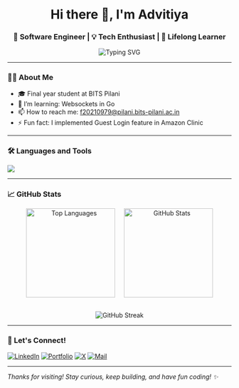 <h1 align="center">Hi there 👋, I'm Advitiya</h1>
<h3 align="center">🚀 Software Engineer | 💡 Tech Enthusiast | 🧠 Lifelong Learner</h3>

<p align="center">
  <img src="https://readme-typing-svg.demolab.com?font=Fira+Code&pause=1000&width=435&lines=Welcome+to+my+GitHub+profile!;I+love+building+cool+projects.;Always+learning+something+new.+" alt="Typing SVG" />
</p>

---

### 👨‍💻 About Me

- 🎓 Final year student at BITS Pilani
- 🌱 I’m learning: Websockets in Go
- 📫 How to reach me: f20210979@pilani.bits-pilani.ac.in
- ⚡ Fun fact: I implemented Guest Login feature in Amazon Clinic

---

### 🛠️ Languages and Tools

<p align="left">
  <img src="https://skillicons.dev/icons?i=java,spring,go,docker,kafka,kubernetes,redis,postgres,git,github,c,cpp,linux,react,js" />
</p>

---

### 📈 GitHub Stats

<div align="center" style="display: flex; justify-content: center; flex-wrap: wrap; gap: 20px;">
  
  <img src="https://github-readme-stats.vercel.app/api/top-langs/?username=advitiya0201&layout=compact&theme=github_dark" alt="Top Languages" height="200px"/>

  <img src="https://github-readme-stats.vercel.app/api?username=advitiya0201&show_icons=true&theme=github_dark" alt="GitHub Stats" height="200px"/>

</div>

<br/>

<p align="center">
  <img src="https://github-readme-streak-stats.herokuapp.com/?user=advitiya0201&theme=github-dark" alt="GitHub Streak" />
</p>

---

### 🔗 Let's Connect!

[![LinkedIn](https://img.shields.io/badge/LinkedIn-0077B5?style=flat-square&logo=linkedin&logoColor=white)](https://www.linkedin.com/in/advitiya-jain-680851230/)
[![Portfolio](https://img.shields.io/badge/Portfolio-000?style=flat-square&logo=firefox-browser&logoColor=white)](https://drive.google.com/drive/home)
[![X](https://img.shields.io/badge/X-000000?style=flat-square&logo=x&logoColor=white)](https://x.com/AdvitiyaJain)
[![Mail](https://img.shields.io/badge/Email-D14836?style=flat-square&logo=gmail&logoColor=white)](mailto:f20210979@pilani.bits-pilani.ac.in)

---

_Thanks for visiting! Stay curious, keep building, and have fun coding! ✨_

